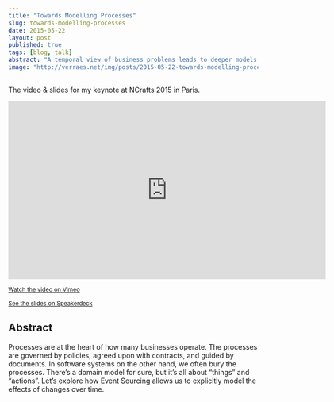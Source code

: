 ```yaml
---
title: "Towards Modelling Processes"
slug: towards-modelling-processes
date: 2015-05-22
layout: post
published: true
tags: [blog, talk]
abstract: "A temporal view of business problems leads to deeper models."
image: "http://verraes.net/img/posts/2015-05-22-towards-modelling-processes/Towards_Modelling_Processes.jpg"
---
```



The video & slides for my keynote at NCrafts 2015 in Paris. 

<iframe src="https://player.vimeo.com/video/131658140" width="640" height="360" frameborder="0" webkitallowfullscreen mozallowfullscreen allowfullscreen></iframe> 

<a href="https://vimeo.com/131658140"><small>Watch the video on Vimeo</small></a>

<script async class="speakerdeck-embed" data-id="ff4ed4d875c246f3996807942a09df4d" data-ratio="1.33333333333333" src="//speakerdeck.com/assets/embed.js"></script>

<a href="https://speakerdeck.com/mathiasverraes/towards-modelling-processes"><small>See the slides on Speakerdeck</small></a> 

## Abstract

Processes are at the heart of how many businesses operate. The processes are governed by policies, agreed upon with contracts, and guided by documents. In software systems on the other hand, we often bury the processes. There’s a domain model for sure, but it’s all about “things” and “actions”. Let’s explore how Event Sourcing allows us to explicitly model the effects of changes over time.
